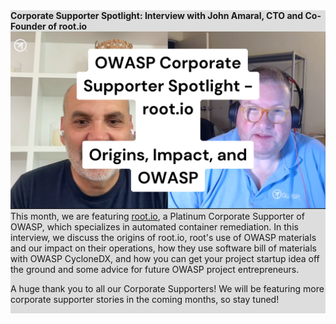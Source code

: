 <div style="width:100%;display:grid;grid-column: 1/3; background-color:#ddd;">
<section class="homepage-promo">
<span>
<strong>Corporate Supporter Spotlight: Interview with John Amaral, CTO and Co-Founder of root.io</strong>
<div>
<a href="https://youtu.be/88WjNmfXDcI"><img class="featured-proj-image" src="/assets/images/corp-supporter-root-io.png"/></a>
This month, we are featuring <a href="https://root.io/">root.io</a>, a Platinum Corporate Supporter of OWASP, which specializes in automated container remediation. In this interview, we discuss the origins of root.io, root's use of OWASP materials and our impact on their operations, how they use software bill of materials with OWASP CycloneDX, and how you can get your project startup idea off the ground and some advice for future OWASP project entrepreneurs. 

A huge thank you to all our Corporate Supporters! We will be featuring more corporate supporter stories in the coming months, so stay tuned!
</div>
</span>
</section>
</div>
